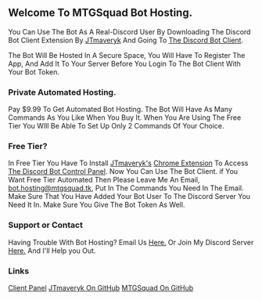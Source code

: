 ## Welcome To MTGSquad Bot Hosting.

You Can Use The Bot As A Real-Discord User By Downloading The Discord Bot Client Extension By [JTmaveryk](https://github.com/JTmaveryk) And Going To [The Discord Bot Client](https://discordbotclient.jtmaveryk.repl.co/).

The Bot Will Be Hosted In A Secure Space, You Will Have To Register The App, And Add It To Your Server Before You Login To The Bot Client With Your Bot Token.

### Private Automated Hosting.

Pay $9.99 To Get Automated Bot Hosting. The Bot Will Have As Many Commands As You Like When You Buy It. When You Are Using The Free Tier You WIll Be Able To Set Up Only 2 Commands Of Your Choice.

### Free Tier?

In Free Tier You Have To Install [JTmaveryk's](https://github.com/JTmaveryk/) [Chrome Extension](https://chrome.google.com/webstore/detail/discord-bot-client/dighjoofcdkhjloaeakagmfnbiehebbb) To Access [The Discord Bot Control Panel](https://discordbotclient.jtmaveryk.repl.co/). Now You Can Use The Bot Client. if You Want Free Tier Automated Then Please Leave Me An Email, [bot.hosting@mtgsquad.tk](mailto:bot.hosting@mtgsquad.tk), Put In The Commands You Need In The Email. Make Sure That You Have Added Your Bot User To The Discord Server You Need It In. Make Sure You Give The Bot Token As Well.

### Support or Contact

Having Trouble With Bot Hosting? Email Us [Here.](mailto:support@mtgsquad.tk) Or Join My Discord Server [Here.](https://discord.gg/G2pkc8vtYX) And I'll Help you Out.

### Links

[Client Panel](https://discordbotclient.jtmaveryk.repl.co/)       [JTmaveryk On GitHub](https://github.com/jtmaveryk)       [MTGSquad On GitHub](https://github.com/mtgsquad/)
